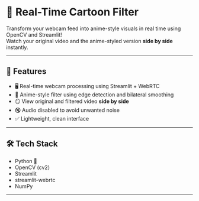 # 🎥 Real-Time Cartoon Filter
          
Transform your webcam feed into anime-style visuals in real time using OpenCV and Streamlit!    
Watch your original video and the anime-styled version **side by side** instantly.

---

## 🚀 Features

- 🖥️ Real-time webcam processing using Streamlit + WebRTC
- 🎨 Anime-style filter using edge detection and bilateral smoothing
- 🪞 View original and filtered video **side by side**
- 🔇 Audio disabled to avoid unwanted noise
- ✅ Lightweight, clean interface

---

## 🛠️ Tech Stack

- Python 🐍
- OpenCV (cv2)
- Streamlit
- streamlit-webrtc
- NumPy

---


